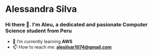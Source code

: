 <h1> Alessandra Silva </h1>
<h3> Hi there 👋. I'm Aleu, a dedicated and pasionate Computer Science student from Peru </h3>

- 🌱 I’m currently learning **AWS**
- 📫 How to reach me: **alesilvar1074@gmail.com**
